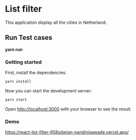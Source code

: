 # List filter

This application display all the cities in Netherland.


## Run Test cases

**yarn run**

### Getting started

First, install the dependencies:

```bash
yarn install
```

Now you can start the development server:

```bash
yarn start
```

Open [http://localhost:3000](http://localhost:3000) with your browser to see the result.


### Demo

https://react-list-filter-958sdwiqn-nandinigawade.vercel.app/
